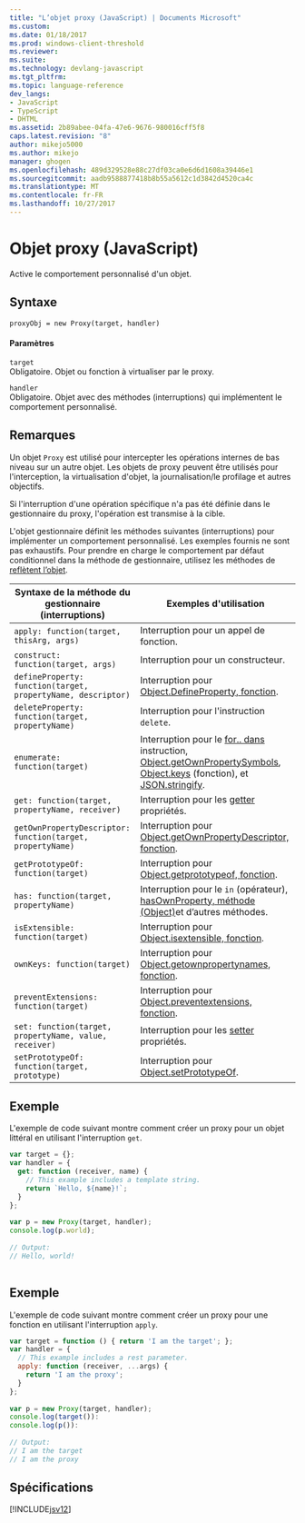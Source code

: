 ```yaml
---
title: "L’objet proxy (JavaScript) | Documents Microsoft"
ms.custom: 
ms.date: 01/18/2017
ms.prod: windows-client-threshold
ms.reviewer: 
ms.suite: 
ms.technology: devlang-javascript
ms.tgt_pltfrm: 
ms.topic: language-reference
dev_langs:
- JavaScript
- TypeScript
- DHTML
ms.assetid: 2b89abee-04fa-47e6-9676-980016cff5f8
caps.latest.revision: "8"
author: mikejo5000
ms.author: mikejo
manager: ghogen
ms.openlocfilehash: 489d329528e88c27df03ca0e6d6d1608a39446e1
ms.sourcegitcommit: aadb9588877418b8b55a5612c1d3842d4520ca4c
ms.translationtype: MT
ms.contentlocale: fr-FR
ms.lasthandoff: 10/27/2017
---
```

# <a name="proxy-object-javascript"></a>Objet proxy (JavaScript)
Active le comportement personnalisé d'un objet.  
  
## <a name="syntax"></a>Syntaxe  
  
```  
proxyObj = new Proxy(target, handler)  
```  
  
#### <a name="parameters"></a>Paramètres  
 `target`  
 Obligatoire. Objet ou fonction à virtualiser par le proxy.  
  
 `handler`  
 Obligatoire. Objet avec des méthodes (interruptions) qui implémentent le comportement personnalisé.  
  
## <a name="remarks"></a>Remarques  
 Un objet `Proxy` est utilisé pour intercepter les opérations internes de bas niveau sur un autre objet. Les objets de proxy peuvent être utilisés pour l'interception, la virtualisation d'objet, la journalisation/le profilage et autres objectifs.  
  
 Si l'interruption d'une opération spécifique n'a pas été définie dans le gestionnaire du proxy, l'opération est transmise à la cible.  
  
 L'objet gestionnaire définit les méthodes suivantes (interruptions) pour implémenter un comportement personnalisé. Les exemples fournis ne sont pas exhaustifs. Pour prendre en charge le comportement par défaut conditionnel dans la méthode de gestionnaire, utilisez les méthodes de [reflètent l’objet](../../javascript/reference/reflect-object-javascript.md).  
  
|Syntaxe de la méthode du gestionnaire (interruptions)|Exemples d'utilisation|  
|------------------------------------|-----------------------|  
|`apply: function(target, thisArg, args)`|Interruption pour un appel de fonction.|  
|`construct: function(target, args)`|Interruption pour un constructeur.|  
|`defineProperty: function(target, propertyName, descriptor)`|Interruption pour [Object.DefineProperty, fonction](../../javascript/reference/object-defineproperty-function-javascript.md).|  
|`deleteProperty: function(target, propertyName)`|Interruption pour l'instruction `delete`.|  
|`enumerate: function(target)`|Interruption pour le [for.. dans](../../javascript/reference/for-dot-dot-dot-in-statement-javascript.md) instruction, [Object.getOwnPropertySymbols](../../javascript/reference/object-getownpropertysymbols-function-javascript.md), [Object.keys](../../javascript/reference/object-keys-function-javascript.md) (fonction), et [JSON.stringify](../../javascript/reference/json-stringify-function-javascript.md).|  
|`get: function(target, propertyName, receiver)`|Interruption pour les [getter](../../javascript/creating-objects-javascript.md) propriétés.|  
|`getOwnPropertyDescriptor: function(target, propertyName)`|Interruption pour [Object.getOwnPropertyDescriptor, fonction](../../javascript/reference/object-getownpropertydescriptor-function-javascript.md).|  
|`getPrototypeOf: function(target)`|Interruption pour [Object.getprototypeof, fonction](../../javascript/reference/object-getprototypeof-function-javascript.md).|  
|`has: function(target, propertyName)`|Interruption pour le `in` (opérateur), [hasOwnProperty, méthode (Object)](../../javascript/reference/hasownproperty-method-object-javascript.md)et d’autres méthodes.|  
|`isExtensible: function(target)`|Interruption pour [Object.isextensible, fonction](../../javascript/reference/object-isextensible-function-javascript.md).|  
|`ownKeys: function(target)`|Interruption pour [Object.getownpropertynames, fonction](../../javascript/reference/object-getownpropertynames-function-javascript.md).|  
|`preventExtensions: function(target)`|Interruption pour [Object.preventextensions, fonction](../../javascript/reference/object-preventextensions-function-javascript.md).|  
|`set: function(target, propertyName, value, receiver)`|Interruption pour les [setter](../../javascript/creating-objects-javascript.md) propriétés.|  
|`setPrototypeOf: function(target, prototype)`|Interruption pour [Object.setPrototypeOf](../../javascript/reference/object-setprototypeof-function-javascript.md).|  
  
## <a name="example"></a>Exemple  
 L'exemple de code suivant montre comment créer un proxy pour un objet littéral en utilisant l'interruption `get`.  
  
```JavaScript  
var target = {};  
var handler = {  
  get: function (receiver, name) {  
    // This example includes a template string.  
    return `Hello, ${name}!`;  
  }  
};  
  
var p = new Proxy(target, handler);  
console.log(p.world);  
  
// Output:  
// Hello, world!  
  
```  
  
## <a name="example"></a>Exemple  
 L'exemple de code suivant montre comment créer un proxy pour une fonction en utilisant l'interruption `apply`.  
  
```JavaScript  
var target = function () { return 'I am the target'; };  
var handler = {  
  // This example includes a rest parameter.  
  apply: function (receiver, ...args) {  
    return 'I am the proxy';  
  }  
};  
  
var p = new Proxy(target, handler);  
console.log(target()):  
console.log(p()):  
  
// Output:  
// I am the target  
// I am the proxy  
```  
  
## <a name="requirements"></a>Spécifications  
 [!INCLUDE[jsv12](../../javascript/reference/includes/jsv12-md.md)]